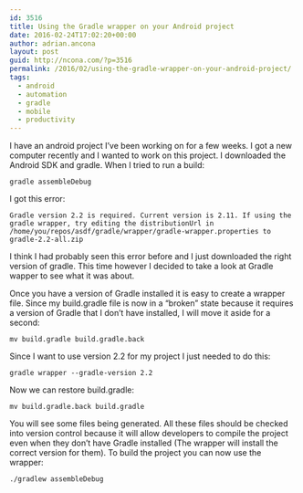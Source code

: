 ```yaml
---
id: 3516
title: Using the Gradle wrapper on your Android project
date: 2016-02-24T17:02:20+00:00
author: adrian.ancona
layout: post
guid: http://ncona.com/?p=3516
permalink: /2016/02/using-the-gradle-wrapper-on-your-android-project/
tags:
  - android
  - automation
  - gradle
  - mobile
  - productivity
---
```

I have an android project I&#8217;ve been working on for a few weeks. I got a new computer recently and I wanted to work on this project. I downloaded the Android SDK and gradle. When I tried to run a build:

```
gradle assembleDebug
```

I got this error:

```
Gradle version 2.2 is required. Current version is 2.11. If using the gradle wrapper, try editing the distributionUrl in /home/you/repos/asdf/gradle/wrapper/gradle-wrapper.properties to gradle-2.2-all.zip
```

<!--more-->

I think I had probably seen this error before and I just downloaded the right version of gradle. This time however I decided to take a look at Gradle wapper to see what it was about.

Once you have a version of Gradle installed it is easy to create a wrapper file. Since my build.gradle file is now in a &#8220;broken&#8221; state because it requires a version of Gradle that I don&#8217;t have installed, I will move it aside for a second:

```
mv build.gradle build.gradle.back
```

Since I want to use version 2.2 for my project I just needed to do this:

```
gradle wrapper --gradle-version 2.2
```

Now we can restore build.gradle:

```
mv build.gradle.back build.gradle
```

You will see some files being generated. All these files should be checked into version control because it will allow developers to compile the project even when they don&#8217;t have Gradle installed (The wrapper will install the correct version for them). To build the project you can now use the wrapper:

```
./gradlew assembleDebug
```
